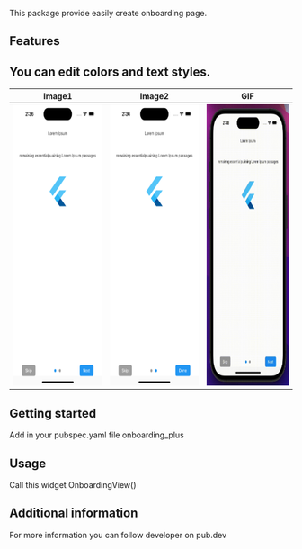 <!--
This README describes the package. If you publish this package to pub.dev,
this README's contents appear on the landing page for your package.

For information about how to write a good package README, see the guide for
[writing package pages](https://dart.dev/guides/libraries/writing-package-pages).

For general information about developing packages, see the Dart guide for
[creating packages](https://dart.dev/guides/libraries/create-library-packages)
and the Flutter guide for
[developing packages and plugins](https://flutter.dev/developing-packages).
-->

This package provide easily create onboarding page.

## Features

You can edit colors and text styles.
---
|Image1 | Image2| GIF |
|---|---|---|
|<img src="https://github.com/erayhamurlu/onboarding_plus/blob/main/screenshot1.png" width="238" height="500">|<img src="https://github.com/erayhamurlu/onboarding_plus/blob/main/screenshot2.png" width="238" height="500">|<img src="https://github.com/erayhamurlu/onboarding_plus/blob/main/gif1.gif" width="238" height="500">|

## Getting started

Add in your pubspec.yaml file onboarding_plus

## Usage

Call this widget OnboardingView()

## Additional information

For more information you can follow developer on pub.dev

